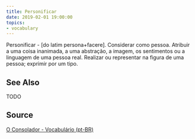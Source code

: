 ```yaml
---
title: Personificar
date: 2019-02-01 19:00:00
topics:
- vocabulary
---
```


Personificar - [do latim persona+facere]. Considerar como pessoa. Atribuir a uma coisa inanimada, a uma abstração, a imagem, os sentimentos ou a linguagem de uma pessoa real. Realizar ou representar na figura de uma pessoa; exprimir por um tipo. 

## See Also
TODO

## Source
[O Consolador - Vocabulário (pt-BR)](http://www.oconsolador.com.br/linkfixo/vocabulario/principal.html)
